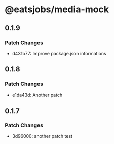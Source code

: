 # @eatsjobs/media-mock

## 0.1.9

### Patch Changes

- d431b77: Improve package.json informations

## 0.1.8

### Patch Changes

- e1da43d: Another patch

## 0.1.7

### Patch Changes

- 3d96000: another patch test
